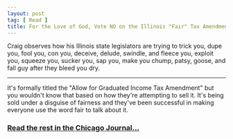 ```yaml
---
layout: post
tag: [ Read ]
title: For the Love of God, Vote NO on the Illinois "Fair" Tax Amendment
---
```


Craig observes how his Illinois state legislators are trying to trick you, dupe you, fool you, con you, deceive, delude, swindle, and fleece you, exploit you, squeeze you, sucker you, sap you, make you chump, patsy, goose, and fall guy after they bleed you dry.

---

It's formally titled the "Allow for Graduated Income Tax Amendment" but you wouldn't know that based on how they're attempting to sell it. It's being sold under a disguise of fairness and they've been successful in making everyone use the word fair to talk about it. 

<h3><a href="https://www.chicagojournal.com/for-the-love-of-god-vote-no-on-the-illinois-fair-tax/">Read the rest in the Chicago Journal...</a></h3>

<br/>
